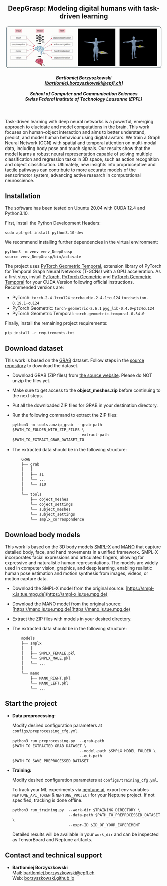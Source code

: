 <p align="center">

  <h2 align="center"><b>DeepGrasp</b>: Modeling digital humans with task-driven learning</h1>

  <p align="center"><img src="docs/img/DeepGrasp_main.gif" width="700" align="middle"></p>
  
  <h5 align="center"> Bartlomiej Borzyszkowski
   <br>
   <a href="mailto:bartlomiej.borzyszkowski@epfl.ch">[bartlomiej.borzyszkowski@epfl.ch]</a>
   <br>
   <br>
  School of Computer and Communication Sciences
    <br>
   Swiss Federal Institute of Technology Lausanne (EPFL)
  </h5>
</p>
<br>

Task-driven learning with deep neural networks is a powerful, emerging approach to elucidate and model computations in the brain. This work focuses on human-object interaction and aims to better understand, predict, and model human behaviour using digital avatars. We train a Graph Neural Network (GCN) with spatial and temporal attention on multi-modal data, including body pose and touch signals. Our results show that the model learns a robust neural representation capable of solving multiple classification and regression tasks in 3D space, such as action recognition and object classification. Ultimately, new insights into proprioceptive and tactile pathways can contribute to more accurate models of the sensorimotor system, advancing active research in computational neuroscience.

## Installation

The software has been tested on Ubuntu 20.04 with CUDA 12.4 and Python3.10.

First, install the Python Development Headers:
```
sudo apt-get install python3.10-dev
```

We recommend installing further dependencies in the virtual environment:
```
python3 -m venv venv_DeepGrasp
source venv_DeepGrasp/bin/activate
```

The project uses [PyTorch Geometric Temporal](https://pytorch-geometric-temporal.readthedocs.io/en/latest/index.html), extension library of PyTorch for Temporal Graph Neural Networks (T-GCNs) with a GPU acceleration. As a first step, install [PyTorch](https://pytorch.org/get-started/locally/), [PyTorch Geometric](https://pytorch-geometric.readthedocs.io/en/latest/notes/installation.html) and [PyTorch Geometric Temporal](https://pytorch-geometric-temporal.readthedocs.io/en/latest/notes/installation.html) for your CUDA Version following official instructions. Recommended versions are:
- PyTorch: `torch-2.4.1+cu124` `torchaudio-2.4.1+cu124` `torchvision-0.19.1+cu124`
- PyTorch Geometric: `torch-geometric-2.6.1` `pyg_lib-0.4.0+pt24cu124`
- PyTorch Geometric Temporal: `torch-geometric-temporal-0.54.0`

Finally, install the remaining project requirements:
```
pip install -r requirements.txt
```

## Download dataset
This work is based on the [GRAB](https://grab.is.tue.mpg.de/) dataset. Follow steps in the [source repository](https://github.com/otaheri/GRAB#getting-started) to download the dataset.

- Download GRAB (ZIP files) from [the source website](http://grab.is.tue.mpg.de). Please do NOT unzip the files yet.
- Make sure to get access to the **object_meshes.zip** before continuing to the next steps.
- Put all the downloaded ZIP files for GRAB in your destination directory.
- Run the following command to extract the ZIP files:

    ```Shell
    python3 -m tools.unzip_grab  --grab-path $PATH_TO_FOLDER_WITH_ZIP_FILES \
                                 --extract-path $PATH_TO_EXTRACT_GRAB_DATASET_TO
    ```
- The extracted data should be in the following structure:
    ```Shell
        GRAB
        ├── grab
        │   │
        │   ├── s1
        │   └── ...
        │   └── s10
        │
        └── tools
            ├── object_meshes
            └── object_settings
            └── subject_meshes
            └── subject_settings
            └── smplx_correspondence

    ```

## Download body models
This work is based on the 3D body models [SMPL-X](https://smpl-x.is.tue.mpg.de) and [MANO](https://mano.is.tue.mpg.de/) that capture detailed body, face, and hand movements in a unified framework. SMPL-X incorporates facial expressions and articulated fingers, allowing for expressive and naturalistic human representations. The models are widely used in computer vision, graphics, and deep learning, enabling realistic human pose estimation and motion synthesis from images, videos, or motion capture data. 

- Download the SMPL-X model from the original source: [https://smpl-x.is.tue.mpg.de](https://smpl-x.is.tue.mpg.de)
- Download the MANO model from the original source: [https://mano.is.tue.mpg.de](https://mano.is.tue.mpg.de)
- Extract the ZIP files with models in your desired directory.
- The extracted data should be in the following structure:
    
    ```Shell
        models
        ├── smplx
        │   │
        │   ├── SMPLX_FEMALE.pkl
        │   └── SMPLX_MALE.pkl
        │   └── ...
        │
        └── mano
            ├── MANO_RIGHT.pkl
            └── MANO_LEFT.pkl
            └── ...
    ```

## Start the project
- <b>Data preprocessing:</b> <br>


    Modify desired configuration parameters at `configs/preprocessing_cfg.yml`.

    ```Shell
    python3 run_preprocessing.py  --grab-path $PATH_TO_EXTRACTED_GRAB_DATASET \
                                  --model-path $SMPLX_MODEL_FOLDER \
                                  --out-path $PATH_TO_SAVE_PREPROCESSED_DATASET
    ```
- <b>Training:</b> <br>

    Modify desired configuration parameters at `configs/training_cfg.yml`.

    To track your ML experiments via [neptune.ai](https://neptune.ai/), export env variables `NEPTUNE_API_TOKEN` & `NEPTUNE_PROJECT` for your Neptune project. If not specified, tracking is done offline.

    ```Shell
    python3 run_training.py  --work-dir $TRAINING_DIRECTORY \
                             --data-path $PATH_TO_PREPROCESSED_DATASET \
                             --expr-ID $ID_OF_YOUR_EXPERIMENT
    ```
    Detailed results will be available in your `work_dir` and can be inspected as TensorBoard and Neptune artifacts.

## Contact and technical support
- <b>Bartlomiej Borzyszkowski</b> <br>
    Mail: <a href="mailto:bartlomiej.borzyszkowski@epfl.ch">bartlomiej.borzyszkowski@epfl.ch</a> <br>
    Web: <a href="https://borzyszkowski.github.io/">borzyszkowski.github.io</a>
